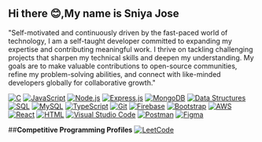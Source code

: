 ## Hi there 😊,My name is Sniya Jose
"Self-motivated and continuously driven by the fast-paced world of technology, I am a self-taught developer committed to expanding my expertise and contributing meaningful work. I thrive on tackling challenging projects that sharpen my technical skills and deepen my understanding. My goals are to make valuable contributions to open-source communities, refine my problem-solving abilities, and connect with like-minded developers globally for collaborative growth."

[![C](https://img.shields.io/badge/C-A8B9CC?style=flat&logo=c&logoColor=white)](https://en.wikipedia.org/wiki/C_(programming_language))
[![JavaScript](https://img.shields.io/badge/JavaScript-F7DF1E?style=flat&logo=javascript&logoColor=black)](https://developer.mozilla.org/en-US/docs/Web/JavaScript)
[![Node.js](https://img.shields.io/badge/Node.js-339933?style=flat&logo=node.js&logoColor=white)](https://nodejs.org/)
[![Express.js](https://img.shields.io/badge/Express.js-000000?style=flat&logo=express&logoColor=white)](https://expressjs.com/)
[![MongoDB](https://img.shields.io/badge/MongoDB-47A248?style=flat&logo=mongodb&logoColor=white)](https://www.mongodb.com/)
[![Data Structures](https://img.shields.io/badge/Data%20Structures-5A9?style=flat&logo=buffer&logoColor=white)](https://en.wikipedia.org/wiki/Data_structure)
[![SQL](https://img.shields.io/badge/SQL-003B57?style=flat&logo=postgresql&logoColor=white)](https://www.w3schools.com/sql/)
[![MySQL](https://img.shields.io/badge/MySQL-4479A1?style=flat&logo=mysql&logoColor=white)](https://www.mysql.com/)
[![TypeScript](https://img.shields.io/badge/TypeScript-3178C6?style=flat&logo=typescript&logoColor=white)](https://www.typescriptlang.org/)
[![Git](https://img.shields.io/badge/Git-F05032?style=flat&logo=git&logoColor=white)](https://git-scm.com/)
[![Firebase](https://img.shields.io/badge/Firebase-FFCA28?style=flat&logo=firebase&logoColor=black)](https://firebase.google.com/)
[![Bootstrap](https://img.shields.io/badge/Bootstrap-7952B3?style=flat&logo=bootstrap&logoColor=white)](https://getbootstrap.com/)
[![AWS](https://img.shields.io/badge/AWS-232F3E?style=flat&logo=amazon-aws&logoColor=white)](https://aws.amazon.com/)
[![React](https://img.shields.io/badge/React-61DAFB?style=flat&logo=react&logoColor=black)](https://reactjs.org/)
[![HTML](https://img.shields.io/badge/HTML-E34F26?style=flat&logo=html5&logoColor=white)](https://developer.mozilla.org/en-US/docs/Web/HTML)
[![Visual Studio Code](https://img.shields.io/badge/VS%20Code-007ACC?style=flat&logo=visual-studio-code&logoColor=white)](https://code.visualstudio.com/)
[![Postman](https://img.shields.io/badge/Postman-FF6C37?style=flat&logo=postman&logoColor=white)](https://www.postman.com/)
[![Figma](https://img.shields.io/badge/Figma-F24E1E?style=flat&logo=figma&logoColor=white)](https://www.figma.com/)

##<b>Competitive Programming Profiles</b>
[![LeetCode](https://img.shields.io/badge/LeetCode-FFA116?style=flat&logo=leetcode&logoColor=black)](https://leetcode.com/u/Sniya_2004/)
